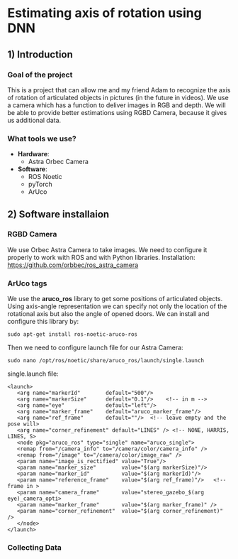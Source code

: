# Estimating axis of rotation using DNN
## 1) Introduction
### Goal of the project
This is a project that can allow me and my friend Adam to recognize the axis of rotation of articulated objects in pictures (in the future in videos). We use a camera which has a function to deliver images in RGB and depth. We will be able to provide better estimations using RGBD Camera, because it gives us additional data.

### What tools we use?
* **Hardware**:
    * Astra Orbec Camera
* **Software**:
    * ROS Noetic 
    * pyTorch
    * ArUco

## 2) Software installaion

### RGBD Camera
We use Orbec Astra Camera to take images. We need to configure it properly to work with ROS and with Python libraries.
Installation: https://github.com/orbbec/ros_astra_camera

### ArUco tags 
We use the **aruco_ros** library to get some positions of articulated objects. Using axis-angle representation we can specify not only the location of the rotational axis but also the angle of opened doors. We can install and configure this library by:

`
sudo apt-get install ros-noetic-aruco-ros
`

Then we need to configure launch file for our Astra Camera:

`
sudo nano /opt/ros/noetic/share/aruco_ros/launch/single.launch
`

single.launch file:
```      
<launch>
   <arg name="markerId"        default="500"/>
   <arg name="markerSize"      default="0.1"/>    <!-- in m -->
   <arg name="eye"             default="left"/>
   <arg name="marker_frame"    default="aruco_marker_frame"/>
   <arg name="ref_frame"       default=""/>  <!-- leave empty and the pose will>
   <arg name="corner_refinement" default="LINES" /> <!-- NONE, HARRIS, LINES, S>
   <node pkg="aruco_ros" type="single" name="aruco_single">
   <remap from="/camera_info" to="/camera/color/camera_info" />
   <remap from="/image" to="/camera/color/image_raw" />
   <param name="image_is_rectified" value="True"/>
   <param name="marker_size"        value="$(arg markerSize)"/>
   <param name="marker_id"          value="$(arg markerId)"/>
   <param name="reference_frame"    value="$(arg ref_frame)"/>   <!-- frame in >
   <param name="camera_frame"       value="stereo_gazebo_$(arg eye)_camera_opti>
   <param name="marker_frame"       value="$(arg marker_frame)" />
   <param name="corner_refinement"  value="$(arg corner_refinement)" />
   </node>
</launch>
```
### Collecting Data

